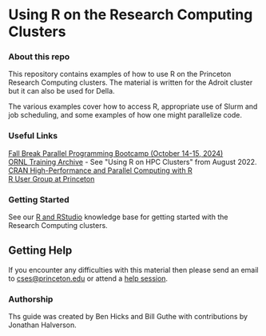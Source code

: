# Using R on the Research Computing Clusters

### About this repo

This repository contains examples of how to use R on the Princeton Research Computing
clusters. The material is written for the Adroit cluster but it can also be used for Della.

The various examples cover how to access R,
appropriate use of Slurm and job scheduling, and some examples of how
one might parallelize code.

### Useful Links

[Fall Break Parallel Programming Bootcamp (October 14-15, 2024)](https://researchcomputing.princeton.edu/fall-break-2024-bootcamp)  
[ORNL Training Archive](https://docs.olcf.ornl.gov/training/training_archive.html) - See "Using R on HPC Clusters" from August 2022.  
[CRAN High-Performance and Parallel Computing with R](https://cran.r-project.org/web/views/HighPerformanceComputing.html)  
[R User Group at Princeton](https://ddss.princeton.edu/events-and-workshops)  

### Getting Started

See our [R and RStudio](https://researchcomputing.princeton.edu/support/knowledge-base/rrstudio) knowledge base for getting started with the Research Computing clusters.

## Getting Help

If you encounter any difficulties with this material then please send an email to <a href="mailto:cses@princeton.edu">cses@princeton.edu</a> or attend a <a href="https://researchcomputing.princeton.edu/education/help-sessions">help session</a>.

### Authorship

Ths guide was created by Ben Hicks and Bill Guthe with contributions by Jonathan Halverson.
